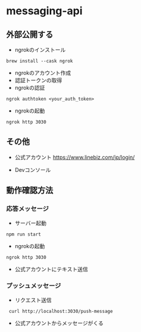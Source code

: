 # messaging-api

## 外部公開する

- ngrokのインストール
```
brew install --cask ngrok
```
- ngrokのアカウント作成
- 認証トークンの取得
- ngrokの認証
```
ngrok authtoken <your_auth_token>
```
- ngrokの起動
```
ngrok http 3030
```
## その他
- 公式アカウント
https://www.linebiz.com/jp/login/

- Devコンソール

## 動作確認方法
### 応答メッセージ
- サーバー起動
```
npm run start
```
- ngrokの起動
```
ngrok http 3030
```
- 公式アカウントにテキスト送信

### プッシュメッセージ
- リクエスト送信
```
 curl http://localhost:3030/push-message
```
- 公式アカウントからメッセージがくる